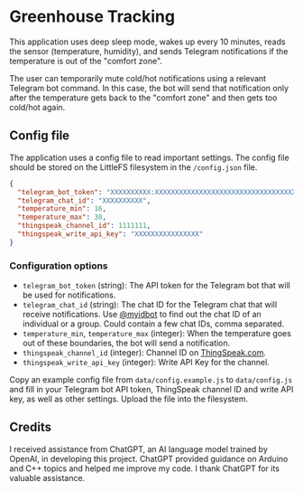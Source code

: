 # Greenhouse Tracking

This application uses deep sleep mode, wakes up every 10 minutes, reads the sensor (temperature, humidity), and sends Telegram notifications if the temperature is out of the "comfort zone".

The user can temporarily mute cold/hot notifications using a relevant Telegram bot command. In this case, the bot will send that notification only after the temperature gets back to the "comfort zone" and then gets too cold/hot again.

## Config file

The application uses a config file to read important settings.
The config file should be stored on the LittleFS filesystem in the `/config.json` file.

```json
{
  "telegram_bot_token": "XXXXXXXXXX:XXXXXXXXXXXXXXXXXXXXXXXXXXXXXXXXXXX",
  "telegram_chat_id": "XXXXXXXXXX",
  "temperature_min": 16,
  "temperature_max": 30,
  "thingspeak_channel_id": 1111111,
  "thingspeak_write_api_key": "XXXXXXXXXXXXXXXX"
}
```

### Configuration options

* `telegram_bot_token` (string): The API token for the Telegram bot that will be used for notifications.
* `telegram_chat_id` (string): The chat ID for the Telegram chat that will receive notifications.
Use [@myidbot](https://t.me/myidbot) to find out the chat ID of an individual or a group. Could contain a few chat IDs, comma separated.
* `temperature_min`, `temperature_max` (integer): When the temperature goes out of these boundaries, the bot will send a notification.
* `thingspeak_channel_id` (integer): Channel ID on [ThingSpeak.com](https://thingspeak.com).
* `thingspeak_write_api_key` (integer): Write API Key for the channel.

Copy an example config file from `data/config.example.js` to `data/config.js` and fill in your Telegram bot API token, ThingSpeak channel ID and write API key, as well as other settings.
Upload the file into the filesystem.

## Credits

I received assistance from ChatGPT, an AI language model trained by OpenAI, in developing this project. ChatGPT provided guidance on Arduino and C++ topics and helped me improve my code. I thank ChatGPT for its valuable assistance.
